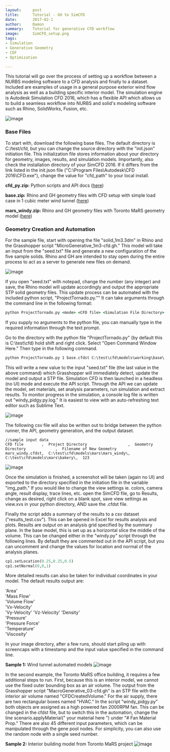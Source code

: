 ```yaml
---
layout:     post
title:      Tutorial - GH to SimCFD
date:		2017-02-1
author:     Damon
summary:    Tutorial for generative CFD workflow 
image:		SimCFD_setup.png
tags:
- Simulation
- Generative Geometry
- CDF
- Optimization

---
```


This tutorial will go over the process of setting up a workflow between a NURBS modeling software to a CFD analysis and finally to a dataset. Included are examples of usage in a general purpose exterior wind flow analysis as well as a building specific interior model. The simulation engine is Autodesk Simulation CFD 2016, which has a flexible API which allows us to build a seamless workflow into NURBS and solid's modeling software such as Rhino, SolidWorks, Fusion, etc. 

![image](/images/SimCFD_setup_mars.png)

### Base Files

To start with, download the following base files. The default directory is C:/test/cfd, but you can change the source directory with the "init.json" initiation file. This initialization file stores information about your directory for geometry, images, results, and simulation models. Importantly, also check the installation directory of your SimCFD 2016. If it differs from the link listed in the init.json file ("C:\\Program Files\\Autodesk\\CFD 2016\\CFD.exe"), change the value for "cfd_path" to your local install. 

**cfd_py.zip:** Python scripts and API docs ([here](/files/cfd/cfd_py.zip "script files")) 

**base.zip:** Rhino and GH geometry files with CFD setup with simple load case in 1 cubic meter wind tunnel ([here](/files/cfd/base.zip "base files"))

**mars_windy.zip:** Rhino and GH geometry files with Toronto MaRS geometry model ([here](/files/cfd/mars_windy.zip "mars base files"))

### Geometry Creation and Automation

For the sample file, start with opening the file "solid_1m3.3dm" in Rhino and the Grasshopper script "MicroGenerative_1m3-cfd.gh." This model will take an input from the "seed.txt" file and generate a new configuration of the five sample solids. Rhino and GH are intended to stay open during the entire process to act as a server to generate new files on demand. 

![image](/images/cfd/Screenshot_7.png)

If you open "seed.txt" with notepad, change the number (any integer) and save, the Rhino model will update accordingly and output the appropriate STP solid geometry files. This update process can be automated with the included python script, "ProjectTornado.py."" It can take arguments through the command line in the following format:

```bat
python ProjectTornado.py <mode> <CFD file> <Simulation File Directory> <Geometry File Directory> <Input Parameter>

```
If you supply no arguments to the python file, you can manually type in the required information through the text prompt.

Go to the directory with the python file "ProjectTornado.py" (by default this is C:\test\cfd) hold shift and right click. Select "Open Command Window Here." Then type in the following command. 

```bat
python ProjectTornado.py 1 base.cfdst C:\test\cfd\models\working\base\ C:\test\cfd\models\ 12345
```
This will write a new value to the input "seed.txt" file (the last value in the above command) which Grasshopper will immediately detect, update the model and output a STP file. Simulation CFD is then launched in a headless (no UI) mode and execute the API script. Through the API we can update the model, set materials, set analysis parameters, run simulation and extract results. To monitor progress in the simulation, a console log file is written out "windy_pidgy.py.log." It is easiest to view with an auto-refreshing text editor such as Sublime Text. 

![image](/images/cfd/Screenshot_11.png)

The following csv file will also be written out to bridge between the python runner, the API, geometry generation, and the output dataset. 

```csv
//sample input data
CFD file        ,  Project Directory                  ,  Geometry Directory             ,  Filename of New Geometry
mars_windy.cfdst,  C:\test\cfd\models\mars\mars_windy\,  C:\test\cfd\models\mars\bakery\,  123                 
```

![image](/images/SimCFD_setup.png)

Once the simulation is finished, a screenshot will be taken (again no UI) and exported to the directory specified in the initiation file in the variable "img_path." If you would like to change the view settings ie. colors, camera angle, result display, trace lines, etc. open the SimCFD file, go to Results, change as desired, right click on a blank spot, save view settings as view.xvs in your python directory, AND save the .cfdst file.

Finally the script adds a summary of the results to a csv dataset ("results_test.csv"). This can be opened in Excel for results analysis and plots. Results are output on an analysis grid specified by the summary plane. In the base model, this is set up as a horizontal slice the middle of the volume. This can be changed either in the "windy.py" script through the following lines. By default they are commented out in the API script, but you can uncomment and change the values for location and normal of the analysis planes.

```python
cp1.setLocation(0.25,0.25,0.5)  
cp1.setNormal(0,0,1)
```

More detailed results can also be taken for individual coordinates in your model. The default results output are:

'Area'                     
'Mass Flow'        
'Volume Flow'       
'Vx-Velocity'    
'Vy-Velocity' 
'Vz-Velocity' 
'Density'   
'Pressure'    
'Pressure Force'  
'Temperature'    
'Viscosity'             

In your image directory, after a few runs, should start piling up with screencaps with a timestamp and the input value specified in the command line. 

**Sample 1:** Wind tunnel automated models
![image](/images/cfd/Screenshot_12.png)

In the second example, the Toronto MaRS office building, it requires a few additional steps to run. First, because this is an interior model, we cannot use the fixed outer bounding box as an air volume. The output from the Grasshopper script "MacroGenerative_03-cfd.gh" is an STP file with the interior air volume named "CFDCreatedVolume." For the air supply, there are two rectangular boxes named "HVAC." In the script "windy_pidgy.py" both objects are assigned as a high powered fan 2000RPM fan. This can be changed in the cfdst file, but to switch this in the automation, change the line scenario.applyMaterial(" your material here ") under "# Fan Material Prop." There are also 45 different input parameters, which can be manipulated through the gene pool nodes. For simplicity, you can also use the random node with a single seed number.  

**Sample 2:** Interior building model from Toronto MaRS project
![image](/images/cfd/Screenshot_14.png)